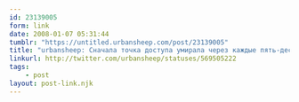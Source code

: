 ```yaml
---
id: 23139005
form: link
date: 2008-01-07 05:31:44
tumblr: "https://untitled.urbansheep.com/post/23139005"
title: "urbansheep: Сначала точка доступа умирала через каждые пять-десять минут, не давая играть. Теперь на игровой машине умерла *левая* кнопка мыши. Яфшоке.."
linkurl: http://twitter.com/urbansheep/statuses/569505222
tags:
    - post
layout: post-link.njk
---
```


